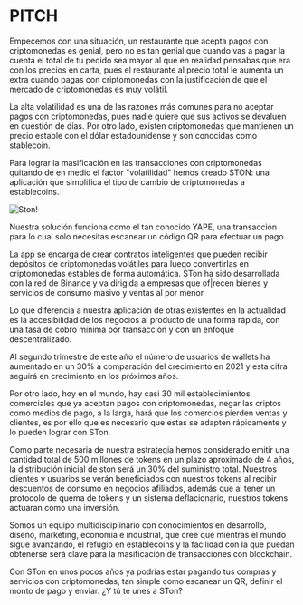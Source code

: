 # PITCH 
Empecemos con una situación, un restaurante que acepta pagos con criptomonedas es genial, 
pero no es tan genial que cuando vas a pagar la cuenta el total de tu pedido sea mayor al que
en realidad pensabas que era con los precios en carta, pues el restaurante al precio total le aumenta 
un extra cuando pagas con criptomonedas con la justificación de que el mercado de criptomonedas es muy volátil.

La alta volatilidad es una de las razones más comunes para no aceptar pagos con criptomonedas, 
pues nadie quiere que sus activos se devaluen en cuestión de días. Por otro lado, existen criptomonedas 
que mantienen un precio estable con el dólar estadounidense y son conocidas como stablecoin.

Para lograr la masificación en las transacciones con criptomonedas quitando de en medio el factor 
"volatilidad" hemos creado STON: una aplicación que simplifica el tipo de cambio de criptomonedas
a establecoins.

![Ston!]("https://media.discordapp.net/attachments/1032870498805227615/1035686559955030106/image-removebg-preview_2.png?width=800&height=253")

Nuestra solución  funciona como el tan conocido YAPE, una transacción para lo cual solo necesitas 
escanear un código QR para efectuar un pago.

La app se encarga de crear contratos inteligentes que pueden recibir depósitos de criptomonedas volátiles 
para luego convertirlas en criptomonedas estables de forma automática. STon ha sido desarrollada con
la red de Binance y va dirigida a empresas que of|recen bienes y servicios de consumo masivo y ventas al por menor

Lo que diferencia a nuestra aplicación de otras existentes en la actualidad es la accesibilidad
de los negocios al producto de una forma rápida, con una tasa de cobro mínima por transacción y
con un enfoque descentralizado.

Al segundo trimestre de este año el número de usuarios de wallets ha aumentado en un 30% a comparación 
del crecimiento en 2021 y esta cifra seguirá en crecimiento en los próximos años. 


Por otro lado, hoy en el mundo, hay casi 30 mil establecimientos comerciales que ya aceptan pagos 
con criptomonedas,  negar las criptos como medios de pago, a la larga, hará que los comercios pierden 
ventas y clientes, es por ello que es necesario que estas se adapten rápidamente y lo pueden lograr con STon.

Como parte necesaria de nuestra estrategia hemos considerado emitir una cantidad total de 500 millones de
tokens en un plazo aproximado de 4 años, la distribución inicial de ston será un 30% del suministro total. 
Nuestros clientes y usuarios se verán beneficiados con nuestros tokens al recibir descuentos de consumo en 
negocios afiliados, además que al tener un protocolo de quema de tokens y un sistema deflacionario, nuestros tokens actuaran como una inversión.


Somos un equipo multidisciplinario con conocimientos en desarrollo, diseño, marketing, economía e industrial,
que cree que mientras el mundo sigue avanzando, el refugio en establecoins y la facilidad con la que puedan obtenerse
será clave para la masificación de transacciones con blockchain. 

Con STon en unos pocos años ya podrías estar pagando tus compras y servicios con criptomonedas, tan simple como 
escanear un QR, definir el monto de pago y enviar. ¿Y tú te unes a STon?
